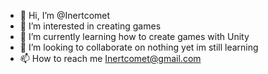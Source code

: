 - 👋 Hi, I’m @Inertcomet
- 👀 I’m interested in creating games
- 🌱 I’m currently learning how to create games with Unity
- 💞️ I’m looking to collaborate on nothing yet im still learning
- 📫 How to reach me Inertcomet@gmail.com
